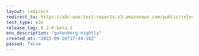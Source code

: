 ```yaml
---
layout: redirect
redirect_to: https://a8c-woo-test-reports.s3.amazonaws.com/public/release/8.2.0-beta.1/gutenberg-nightly/e2e/index.html
test_type: e2e
release_tag: 8.2.0-beta.1
env_description: "gutenberg-nightly"
created_at: "2023-09-26T17:44:18Z"
passed: false
---
```

